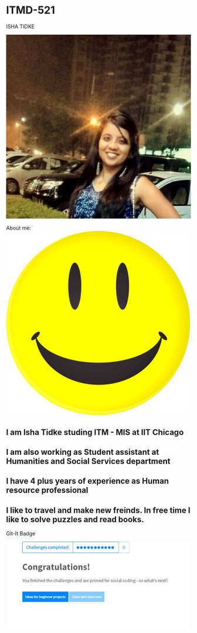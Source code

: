 # ITMD-521
ISHA TIDKE 

![alt text](https://github.com/ishatidke/ITMD-521/blob/master/Images/Isha_New.jpg "Hi,I am Isha")

About me: 
![alt text](https://github.com/ishatidke/ITMD-521/blob/master/Images/Smile.jpg "Smile and keep smiling!!")
## I am Isha Tidke studing ITM - MIS at IIT Chicago 
## I am also working as Student assistant at Humanities and Social Services department
## I have 4 plus years of experience as Human resource professional
## I like to travel and make new freinds. In free time I like to solve puzzles and read books.

Git-It Badge

![alt text](https://github.com/ishatidke/ITMD-521/blob/master/Images/Badge.jpg "This is my Git-It Badge")
